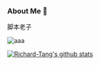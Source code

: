### About Me 👋

脚本老子

![aaa](http://www.baidu.com/1.pngonload=\'alert(1)\')

[![Richard-Tang's github stats](https://github-readme-stats.vercel.app/api?username=Richard-Tang&theme=merko)](https://github.com/Richard-Tang/github-readme-stats)
